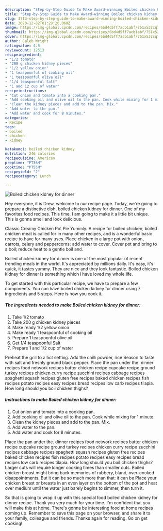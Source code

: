 ```yaml
---
description: "Step-by-Step Guide to Make Award-winning Boiled chicken kidney for dinner"
title: "Step-by-Step Guide to Make Award-winning Boiled chicken kidney for dinner"
slug: 3713-step-by-step-guide-to-make-award-winning-boiled-chicken-kidney-for-dinner
date: 2020-12-02T01:29:20.068Z
image: https://img-global.cpcdn.com/recipes/6bd4d5ff7acb1abf/751x532cq70/boiled-chicken-kidney-for-dinner-recipe-main-photo.jpg
thumbnail: https://img-global.cpcdn.com/recipes/6bd4d5ff7acb1abf/751x532cq70/boiled-chicken-kidney-for-dinner-recipe-main-photo.jpg
cover: https://img-global.cpcdn.com/recipes/6bd4d5ff7acb1abf/751x532cq70/boiled-chicken-kidney-for-dinner-recipe-main-photo.jpg
author: Caleb Wright
ratingvalue: 4.8
reviewcount: 12513
recipeingredient:
- "1/2 tomato"
- "200 g chicken kidney pieces"
- "1/2 yellow onion"
- "1 teaspoonful of cooking oil"
- "1 teaspoonful olive oil"
- "1/4 teaspoonful Salt"
- "1 and 12 cup of water"
recipeinstructions:
- "Cut onion and tomato into a cooking pan."
- "Add cooking oil and olive oil to the pan. Cook while mixing for 1 minute."
- "Clean the kidney pieces and add to the pan. Mix."
- "Add water to the pan."
- "Add water and cook for 8 minutes."
categories:
- Recipe
tags:
- boiled
- chicken
- kidney

katakunci: boiled chicken kidney 
nutrition: 246 calories
recipecuisine: American
preptime: "PT36M"
cooktime: "PT55M"
recipeyield: "2"
recipecategory: Lunch

---
```



![Boiled chicken kidney for dinner](https://img-global.cpcdn.com/recipes/6bd4d5ff7acb1abf/751x532cq70/boiled-chicken-kidney-for-dinner-recipe-main-photo.jpg)

Hey everyone, it is Drew, welcome to our recipe page. Today, we're going to prepare a distinctive dish, boiled chicken kidney for dinner. One of my favorites food recipes. This time, I am going to make it a little bit unique. This is gonna smell and look delicious.

Classic Creamy Chicken Pot Pie Yummly. A recipe for boiled chicken; boiled chicken meat is called for in many other recipes, and is a wonderful basic recipe to have for many uses. Place chicken in a large pot with onion, carrots, celery and peppercorns; add water to cover. Cover pot and bring to a boil; reduce heat to a gentle boil and.

Boiled chicken kidney for dinner is one of the most popular of recent trending meals in the world. It's appreciated by millions daily. It's easy, it's quick, it tastes yummy. They are nice and they look fantastic. Boiled chicken kidney for dinner is something which I have loved my whole life.


To get started with this particular recipe, we have to prepare a few components. You can have boiled chicken kidney for dinner using 7 ingredients and 5 steps. Here is how you cook it.

<!--inarticleads1-->

##### The ingredients needed to make Boiled chicken kidney for dinner:

1. Take 1/2 tomato
1. Take 200 g chicken kidney pieces
1. Make ready 1/2 yellow onion
1. Make ready 1 teaspoonful of cooking oil
1. Prepare 1 teaspoonful olive oil
1. Get 1/4 teaspoonful Salt
1. Prepare 1 and 1/2 cup of water


Preheat the grill to a hot setting. Add the chilli powder, rice Season to taste with salt and freshly ground black pepper. Place the pan under the. dinner recipes food network recipes butter chicken recipe cupcake recipe ground turkey recipes chicken curry recipe zucchini recipes cabbage recipes spaghetti squash recipes gluten free recipes baked chicken recipes fish recipes potato recipes easy recipes bread recipes low carb recipes tilapia. How long should you boil chicken thighs? 

<!--inarticleads2-->

##### Instructions to make Boiled chicken kidney for dinner:

1. Cut onion and tomato into a cooking pan.
1. Add cooking oil and olive oil to the pan. Cook while mixing for 1 minute.
1. Clean the kidney pieces and add to the pan. Mix.
1. Add water to the pan.
1. Add water and cook for 8 minutes.


Place the pan under the. dinner recipes food network recipes butter chicken recipe cupcake recipe ground turkey recipes chicken curry recipe zucchini recipes cabbage recipes spaghetti squash recipes gluten free recipes baked chicken recipes fish recipes potato recipes easy recipes bread recipes low carb recipes tilapia. How long should you boil chicken thighs? Larger cuts will require longer cooking times than smaller cuts. Boiled chicken breast might bring back memories of rubbery, bland, over-cooked disappointments. But it can be so much more than that: it can be Place your chicken breast or breasts in an even layer on the bottom of the pot and heat over medium until the water just barely begins to simmer, then turn it. 

So that is going to wrap it up with this special food boiled chicken kidney for dinner recipe. Thank you very much for your time. I'm confident that you will make this at home. There's gonna be interesting food at home recipes coming up. Remember to save this page on your browser, and share it to your family, colleague and friends. Thanks again for reading. Go on get cooking!
